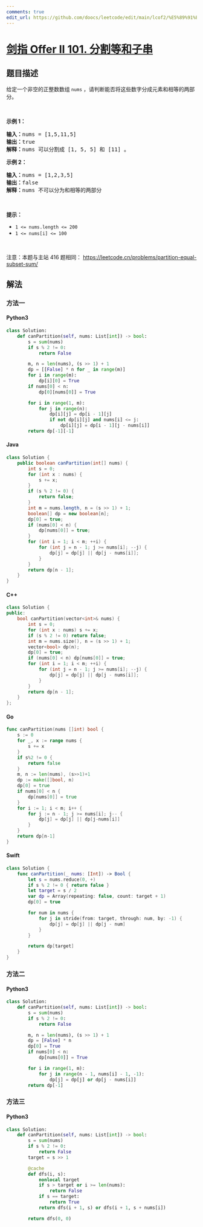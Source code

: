 ```yaml
---
comments: true
edit_url: https://github.com/doocs/leetcode/edit/main/lcof2/%E5%89%91%E6%8C%87%20Offer%20II%20101.%20%E5%88%86%E5%89%B2%E7%AD%89%E5%92%8C%E5%AD%90%E4%B8%B2/README.md
---
```


<!-- problem:start -->

# [剑指 Offer II 101. 分割等和子串](https://leetcode.cn/problems/NUPfPr)

## 题目描述

<!-- description:start -->

<p>给定一个非空的正整数数组 <code>nums</code> ，请判断能否将这些数字分成元素和相等的两部分。</p>

<p>&nbsp;</p>

<p><strong>示例&nbsp;1：</strong></p>

<pre>
<strong>输入：</strong>nums = [1,5,11,5]
<strong>输出：</strong>true
<strong>解释：</strong>nums<strong> </strong>可以分割成 [1, 5, 5] 和 [11] 。</pre>

<p><strong>示例&nbsp;2：</strong></p>

<pre>
<strong>输入：</strong>nums = [1,2,3,5]
<strong>输出：</strong>false
<strong>解释：</strong>nums<strong> </strong>不可以分为和相等的两部分
</pre>

<p>&nbsp;</p>

<p><meta charset="UTF-8" /></p>

<p><strong>提示：</strong></p>

<ul>
	<li><code>1 &lt;= nums.length &lt;= 200</code></li>
	<li><code>1 &lt;= nums[i] &lt;= 100</code></li>
</ul>

<p>&nbsp;</p>

<p><meta charset="UTF-8" />注意：本题与主站 416&nbsp;题相同：&nbsp;<a href="https://leetcode.cn/problems/partition-equal-subset-sum/">https://leetcode.cn/problems/partition-equal-subset-sum/</a></p>

<!-- description:end -->

## 解法

<!-- solution:start -->

### 方法一

<!-- tabs:start -->

#### Python3

```python
class Solution:
    def canPartition(self, nums: List[int]) -> bool:
        s = sum(nums)
        if s % 2 != 0:
            return False

        m, n = len(nums), (s >> 1) + 1
        dp = [[False] * n for _ in range(m)]
        for i in range(m):
            dp[i][0] = True
        if nums[0] < n:
            dp[0][nums[0]] = True

        for i in range(1, m):
            for j in range(n):
                dp[i][j] = dp[i - 1][j]
                if not dp[i][j] and nums[i] <= j:
                    dp[i][j] = dp[i - 1][j - nums[i]]
        return dp[-1][-1]
```

#### Java

```java
class Solution {
    public boolean canPartition(int[] nums) {
        int s = 0;
        for (int x : nums) {
            s += x;
        }
        if (s % 2 != 0) {
            return false;
        }
        int m = nums.length, n = (s >> 1) + 1;
        boolean[] dp = new boolean[n];
        dp[0] = true;
        if (nums[0] < n) {
            dp[nums[0]] = true;
        }
        for (int i = 1; i < m; ++i) {
            for (int j = n - 1; j >= nums[i]; --j) {
                dp[j] = dp[j] || dp[j - nums[i]];
            }
        }
        return dp[n - 1];
    }
}
```

#### C++

```cpp
class Solution {
public:
    bool canPartition(vector<int>& nums) {
        int s = 0;
        for (int x : nums) s += x;
        if (s % 2 != 0) return false;
        int m = nums.size(), n = (s >> 1) + 1;
        vector<bool> dp(n);
        dp[0] = true;
        if (nums[0] < n) dp[nums[0]] = true;
        for (int i = 1; i < m; ++i) {
            for (int j = n - 1; j >= nums[i]; --j) {
                dp[j] = dp[j] || dp[j - nums[i]];
            }
        }
        return dp[n - 1];
    }
};
```

#### Go

```go
func canPartition(nums []int) bool {
	s := 0
	for _, x := range nums {
		s += x
	}
	if s%2 != 0 {
		return false
	}
	m, n := len(nums), (s>>1)+1
	dp := make([]bool, n)
	dp[0] = true
	if nums[0] < n {
		dp[nums[0]] = true
	}
	for i := 1; i < m; i++ {
		for j := n - 1; j >= nums[i]; j-- {
			dp[j] = dp[j] || dp[j-nums[i]]
		}
	}
	return dp[n-1]
}
```

#### Swift

```swift
class Solution {
    func canPartition(_ nums: [Int]) -> Bool {
        let s = nums.reduce(0, +)
        if s % 2 != 0 { return false }
        let target = s / 2
        var dp = Array(repeating: false, count: target + 1)
        dp[0] = true

        for num in nums {
            for j in stride(from: target, through: num, by: -1) {
                dp[j] = dp[j] || dp[j - num]
            }
        }

        return dp[target]
    }
}
```

<!-- tabs:end -->

<!-- solution:end -->

<!-- solution:start-->

### 方法二

<!-- tabs:start -->

#### Python3

```python
class Solution:
    def canPartition(self, nums: List[int]) -> bool:
        s = sum(nums)
        if s % 2 != 0:
            return False

        m, n = len(nums), (s >> 1) + 1
        dp = [False] * n
        dp[0] = True
        if nums[0] < n:
            dp[nums[0]] = True

        for i in range(1, m):
            for j in range(n - 1, nums[i] - 1, -1):
                dp[j] = dp[j] or dp[j - nums[i]]
        return dp[-1]
```

<!-- tabs:end -->

<!-- solution:end -->

<!-- solution:start-->

### 方法三

<!-- tabs:start -->

#### Python3

```python
class Solution:
    def canPartition(self, nums: List[int]) -> bool:
        s = sum(nums)
        if s % 2 != 0:
            return False
        target = s >> 1

        @cache
        def dfs(i, s):
            nonlocal target
            if s > target or i >= len(nums):
                return False
            if s == target:
                return True
            return dfs(i + 1, s) or dfs(i + 1, s + nums[i])

        return dfs(0, 0)
```

<!-- tabs:end -->

<!-- solution:end -->

<!-- problem:end -->
